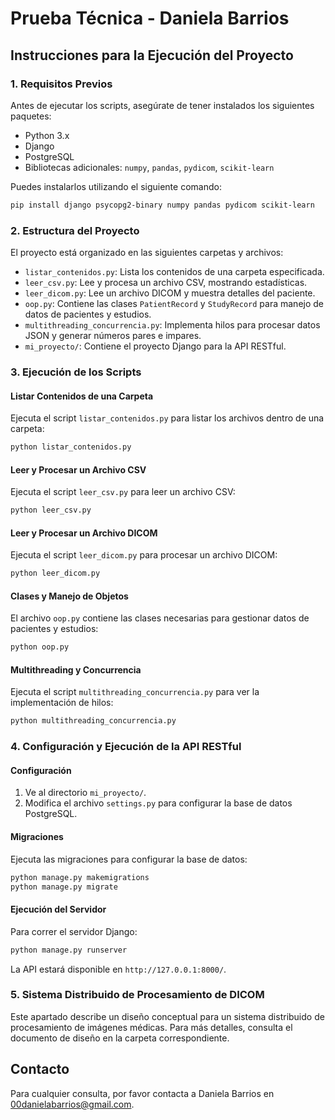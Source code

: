 
# Prueba Técnica - Daniela Barrios

## Instrucciones para la Ejecución del Proyecto

### 1. Requisitos Previos

Antes de ejecutar los scripts, asegúrate de tener instalados los siguientes paquetes:

- Python 3.x
- Django
- PostgreSQL
- Bibliotecas adicionales: `numpy`, `pandas`, `pydicom`, `scikit-learn`

Puedes instalarlos utilizando el siguiente comando:

```bash
pip install django psycopg2-binary numpy pandas pydicom scikit-learn
```

### 2. Estructura del Proyecto

El proyecto está organizado en las siguientes carpetas y archivos:

- `listar_contenidos.py`: Lista los contenidos de una carpeta especificada.
- `leer_csv.py`: Lee y procesa un archivo CSV, mostrando estadísticas.
- `leer_dicom.py`: Lee un archivo DICOM y muestra detalles del paciente.
- `oop.py`: Contiene las clases `PatientRecord` y `StudyRecord` para manejo de datos de pacientes y estudios.
- `multithreading_concurrencia.py`: Implementa hilos para procesar datos JSON y generar números pares e impares.
- `mi_proyecto/`: Contiene el proyecto Django para la API RESTful.

### 3. Ejecución de los Scripts

#### Listar Contenidos de una Carpeta

Ejecuta el script `listar_contenidos.py` para listar los archivos dentro de una carpeta:

```bash
python listar_contenidos.py
```

#### Leer y Procesar un Archivo CSV

Ejecuta el script `leer_csv.py` para leer un archivo CSV:

```bash
python leer_csv.py
```

#### Leer y Procesar un Archivo DICOM

Ejecuta el script `leer_dicom.py` para procesar un archivo DICOM:

```bash
python leer_dicom.py
```

#### Clases y Manejo de Objetos

El archivo `oop.py` contiene las clases necesarias para gestionar datos de pacientes y estudios:

```bash
python oop.py
```

#### Multithreading y Concurrencia

Ejecuta el script `multithreading_concurrencia.py` para ver la implementación de hilos:

```bash
python multithreading_concurrencia.py
```

### 4. Configuración y Ejecución de la API RESTful

#### Configuración

1. Ve al directorio `mi_proyecto/`.
2. Modifica el archivo `settings.py` para configurar la base de datos PostgreSQL.

#### Migraciones

Ejecuta las migraciones para configurar la base de datos:

```bash
python manage.py makemigrations
python manage.py migrate
```

#### Ejecución del Servidor

Para correr el servidor Django:

```bash
python manage.py runserver
```

La API estará disponible en `http://127.0.0.1:8000/`.

### 5. Sistema Distribuido de Procesamiento de DICOM

Este apartado describe un diseño conceptual para un sistema distribuido de procesamiento de imágenes médicas. Para más detalles, consulta el documento de diseño en la carpeta correspondiente.

## Contacto

Para cualquier consulta, por favor contacta a Daniela Barrios en [00danielabarrios@gmail.com](mailto:00danielabarrios@gmail.com).
